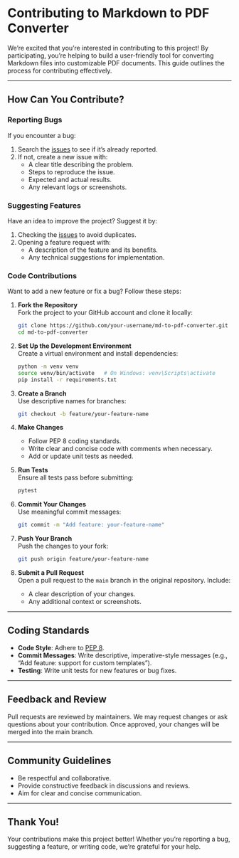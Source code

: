 # Contributing to Markdown to PDF Converter

We’re excited that you’re interested in contributing to this project! By participating, you’re helping to build a user-friendly tool for converting Markdown files into customizable PDF documents. This guide outlines the process for contributing effectively.

---

## How Can You Contribute?

### Reporting Bugs
If you encounter a bug:
1. Search the [issues](https://github.com/froghouse/md-to-pdf-converter/issues) to see if it’s already reported.
2. If not, create a new issue with:
   - A clear title describing the problem.
   - Steps to reproduce the issue.
   - Expected and actual results.
   - Any relevant logs or screenshots.

### Suggesting Features
Have an idea to improve the project? Suggest it by:
1. Checking the [issues](https://github.com/froghouse/md-to-pdf-converter/issues) to avoid duplicates.
2. Opening a feature request with:
   - A description of the feature and its benefits.
   - Any technical suggestions for implementation.

### Code Contributions
Want to add a new feature or fix a bug? Follow these steps:

1. **Fork the Repository**  
   Fork the project to your GitHub account and clone it locally:
   ```bash
   git clone https://github.com/your-username/md-to-pdf-converter.git
   cd md-to-pdf-converter
   ```

2. **Set Up the Development Environment**  
   Create a virtual environment and install dependencies:
   ```bash
   python -m venv venv
   source venv/bin/activate   # On Windows: venv\Scripts\activate
   pip install -r requirements.txt
   ```

3. **Create a Branch**  
   Use descriptive names for branches:
   ```bash
   git checkout -b feature/your-feature-name
   ```

4. **Make Changes**  
   - Follow PEP 8 coding standards.
   - Write clear and concise code with comments when necessary.
   - Add or update unit tests as needed.

5. **Run Tests**  
   Ensure all tests pass before submitting:
   ```bash
   pytest
   ```

6. **Commit Your Changes**  
   Use meaningful commit messages:
   ```bash
   git commit -m "Add feature: your-feature-name"
   ```

7. **Push Your Branch**  
   Push the changes to your fork:
   ```bash
   git push origin feature/your-feature-name
   ```

8. **Submit a Pull Request**  
   Open a pull request to the `main` branch in the original repository. Include:
   - A clear description of your changes.
   - Any additional context or screenshots.

---

## Coding Standards
- **Code Style**: Adhere to [PEP 8](https://www.python.org/dev/peps/pep-0008/).
- **Commit Messages**: Write descriptive, imperative-style messages (e.g., “Add feature: support for custom templates”).
- **Testing**: Write unit tests for new features or bug fixes.

---

## Feedback and Review
Pull requests are reviewed by maintainers. We may request changes or ask questions about your contribution. Once approved, your changes will be merged into the main branch.

---

## Community Guidelines
- Be respectful and collaborative.
- Provide constructive feedback in discussions and reviews.
- Aim for clear and concise communication.

---

## Thank You!
Your contributions make this project better! Whether you’re reporting a bug, suggesting a feature, or writing code, we’re grateful for your help.
